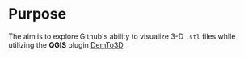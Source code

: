 # Purpose
The aim is to explore Github's ability to visualize 3-D `.stl` files while utilizing the **QGIS** plugin [DemTo3D](http://plugins.qgis.org/plugins/DEMto3D/).